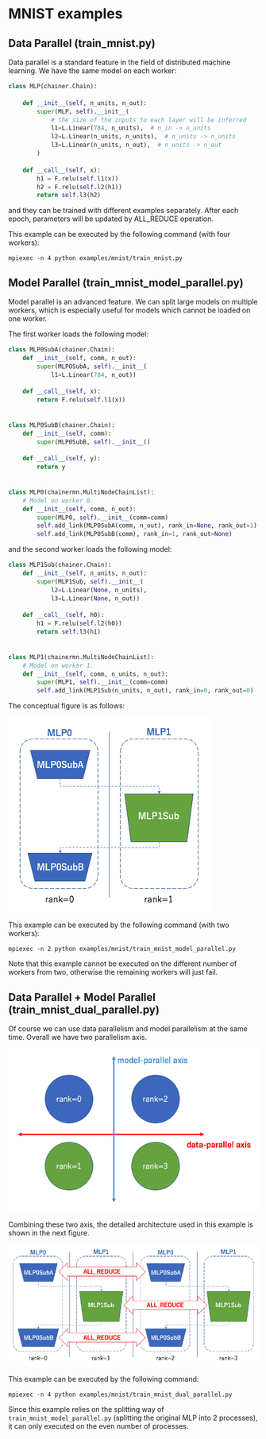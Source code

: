 # MNIST examples

## Data Parallel (train\_mnist.py)

Data parallel is a standard feature in the field of distributed machine learning.
We have the same model on each worker:

```python
class MLP(chainer.Chain):

    def __init__(self, n_units, n_out):
        super(MLP, self).__init__(
            # the size of the inputs to each layer will be inferred
            l1=L.Linear(784, n_units),  # n_in -> n_units
            l2=L.Linear(n_units, n_units),  # n_units -> n_units
            l3=L.Linear(n_units, n_out),  # n_units -> n_out
        )

    def __call__(self, x):
        h1 = F.relu(self.l1(x))
        h2 = F.relu(self.l2(h1))
        return self.l3(h2)
```

and they can be trained with different examples separately.
After each epoch, parameters will be updated by ALL_REDUCE operation.

This example can be executed by the following command (with four workers):
```
mpiexec -n 4 python examples/mnist/train_mnist.py
```

## Model Parallel (train\_mnist\_model\_parallel.py)

Model parallel is an advanced feature.
We can split large models on multiple workers, which is especially useful for models which cannot be loaded on one worker.

The first worker loads the following model:
```python
class MLP0SubA(chainer.Chain):
    def __init__(self, comm, n_out):
        super(MLP0SubA, self).__init__(
            l1=L.Linear(784, n_out))

    def __call__(self, x):
        return F.relu(self.l1(x))


class MLP0SubB(chainer.Chain):
    def __init__(self, comm):
        super(MLP0SubB, self).__init__()

    def __call__(self, y):
        return y


class MLP0(chainermn.MultiNodeChainList):
    # Model on worker 0.
    def __init__(self, comm, n_out):
        super(MLP0, self).__init__(comm=comm)
        self.add_link(MLP0SubA(comm, n_out), rank_in=None, rank_out=1)
        self.add_link(MLP0SubB(comm), rank_in=1, rank_out=None)
```

and the second worker loads the following model:
```python
class MLP1Sub(chainer.Chain):
    def __init__(self, n_units, n_out):
        super(MLP1Sub, self).__init__(
            l2=L.Linear(None, n_units),
            l3=L.Linear(None, n_out))

    def __call__(self, h0):
        h1 = F.relu(self.l2(h0))
        return self.l3(h1)


class MLP1(chainermn.MultiNodeChainList):
    # Model on worker 1.
    def __init__(self, comm, n_units, n_out):
        super(MLP1, self).__init__(comm=comm)
        self.add_link(MLP1Sub(n_units, n_out), rank_in=0, rank_out=0)
```

The conceptual figure is as follows:

![model parallel MLP](./model_parallel.png)

This example can be executed by the following command (with two workers):
```
mpiexec -n 2 python examples/mnist/train_mnist_model_parallel.py
```
Note that this example cannot be executed on the different number of workers from two, otherwise the remaining workers will just fail.

## Data Parallel + Model Parallel (train\_mnist\_dual\_parallel.py)

Of course we can use data parallelism and model parallelism at the same time.
Overall we have two parallelism axis.

![parallelism axis](./parallelism_axis.png)

Combining these two axis, the detailed architecture used in this example is shown in the next figure.

![dual parallel MLP](./dual_parallel.png)

This example can be executed by the following command:
```
mpiexec -n 4 python examples/mnist/train_mnist_dual_parallel.py
```

Since this example relies on the splitting way of `train_mnist_model_parallel.py` (splitting the original MLP into 2 processes), it can only executed on the even number of processes.
